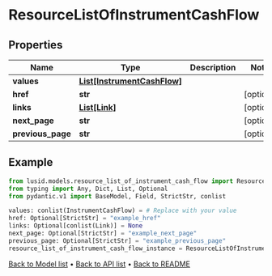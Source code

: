 # ResourceListOfInstrumentCashFlow

## Properties
Name | Type | Description | Notes
------------ | ------------- | ------------- | -------------
**values** | [**List[InstrumentCashFlow]**](InstrumentCashFlow.md) |  | 
**href** | **str** |  | [optional] 
**links** | [**List[Link]**](Link.md) |  | [optional] 
**next_page** | **str** |  | [optional] 
**previous_page** | **str** |  | [optional] 
## Example

```python
from lusid.models.resource_list_of_instrument_cash_flow import ResourceListOfInstrumentCashFlow
from typing import Any, Dict, List, Optional
from pydantic.v1 import BaseModel, Field, StrictStr, conlist

values: conlist(InstrumentCashFlow) = # Replace with your value
href: Optional[StrictStr] = "example_href"
links: Optional[conlist(Link)] = None
next_page: Optional[StrictStr] = "example_next_page"
previous_page: Optional[StrictStr] = "example_previous_page"
resource_list_of_instrument_cash_flow_instance = ResourceListOfInstrumentCashFlow(values=values, href=href, links=links, next_page=next_page, previous_page=previous_page)

```

[Back to Model list](../README.md#documentation-for-models) &#8226; [Back to API list](../README.md#documentation-for-api-endpoints) &#8226; [Back to README](../README.md)

